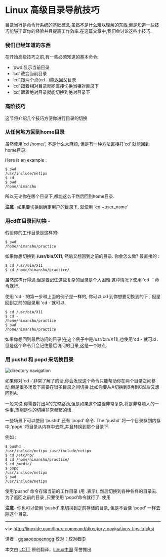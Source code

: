 Linux 高级目录导航技巧
================================================================================

目录当行是命令行系统的基础概念.虽然不是什么难以理解的东西,但是知道一些技巧能够丰富你的经验并且提高工作效率.在这篇文章中,我们会讨论这些小技巧.

### 我们已经知道的东西 ###

在开始高级技巧之前,有一些必须知道的基本命令:

- ‘pwd’显示当前目录
- ‘cd’ 改变当前目录
- ‘cd’ 跟两个点(cd ..)能返回父目录
- ‘cd’ 跟着相对目录就能直接切换当相对目录下
- ‘cd’ 跟着绝对目录就能切换到绝对目录下

### 高阶技巧 ###

这节将介绍几个技巧方便你进行目录的切换

### 从任何地方回到home目录 ###

虽然使用‘cd /home/<your-home-directory-name>’, 不是什么大麻烦, 但是有一种方法直接打‘cd’ 就能回到home目录.

Here is an example :

    $ pwd
    /usr/include/netipx
    $ cd
    $ pwd
    /home/himanshu

所以无论你在哪个目录下,都能这么干然后回到home目录.

**注意**- 如果要切换到确定用户的目录下, 就使用 ‘cd ~user_name'

### 用cd在目录间切换 - ###

假设你的工作目录是这样的:

    $ pwd
    /home/himanshu/practice

如果你想切换到 **/usr/bin/X11**, 然后又想回到之前的目录. 你会怎么做? 最直接的 :

    $ cd /usr/bin/X11
    $ cd /home/himanshu/practice/

虽然这样行得通,但是要记住这些复杂的目录是个大困难.这种情况下使用 ‘cd -’ 命令就行.

使用 ‘cd -’的第一步和上面的例子是一样的, 你可以 cd 到你想要切换到的<path>下 , 但是回到之前的目录用 ‘cd -’就可以.

    $ cd /usr/bin/X11
    $ cd -
    /home/himanshu/practice
    $ pwd
    /home/himanshu/practice

如果你想回到最后访问的目录(在这个例子中是/usr/bin/X11),也使用'cd -'就可以.但是这个命令只会记住最后访问的目录,这是一个缺点.

### 用 pushd 和 popd 来切换目录 ###

![directory navigation](http://linoxide.com/wp-content/uploads/2014/06/pushd-popd.jpg)


如果你对'cd -'非常了解了的话,你会发现这个命令只能帮助你在两个目录之间移动,但是很多场景下需要在很多目录之间切换.比如你要从A切换到B再到C然后又想回到A.

一般来说,你需要打出A的完整路劲,但是如果这个路径非常复杂,将是非常烦人的一件事,热别是你的切换非常频繁的话.

一些场景下可以使用 ‘pushd’ 还有 ‘popd’ 命令. The ‘pushd’ 将一个目录存到内存中,‘popd’ 将目录从内存中去除,并且转换到那个目录下.

例如 :

    $ pushd .
    /usr/include/netipx /usr/include/netipx
    $ cd /etc/hp/
    $ cd /home/himanshu/practice/
    $ cd /media/
    $ popd
    /usr/include/netipx
    $ pwd
    /usr/include/netipx

使用‘pushd’ 命令存储当前的工作目录 (用 .表示), 然后切换到各种各样的目录去. 为了返回之前的目录 ,只要使用 ‘popd’命令就行了.
使用

**注意**- 你也可以使用 ‘pushd’ 来切换到之前存储的目录, 但是不会像 ‘popd’ 一样去除这个目录.

--------------------------------------------------------------------------------

via: http://linoxide.com/linux-command/directory-navigations-tips-tricks/

译者：[ggaaooppeenngg](https://github.com/ggaaooppeenngg) 校对：[校对者ID](https://github.com/校对者ID)

本文由 [LCTT](https://github.com/LCTT/TranslateProject) 原创翻译，[Linux中国](http://linux.cn/) 荣誉推出
